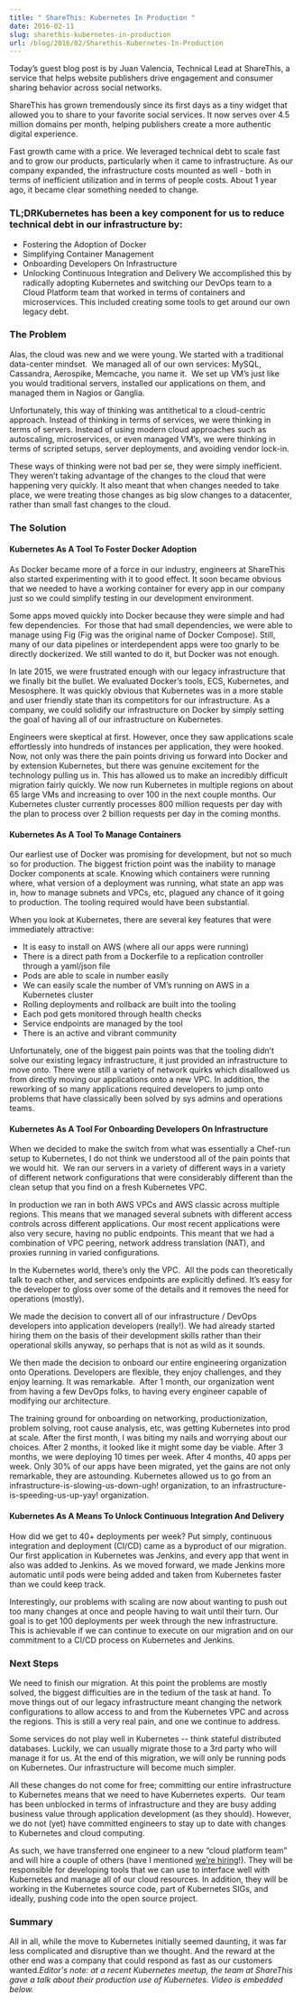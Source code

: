 ```yaml
---
title: " ShareThis: Kubernetes In Production "
date: 2016-02-11
slug: sharethis-kubernetes-in-production
url: /blog/2016/02/Sharethis-Kubernetes-In-Production
---
```

Today’s guest blog post is by Juan Valencia, Technical Lead at ShareThis, a service that helps website publishers drive engagement and consumer sharing behavior across social networks.

ShareThis has grown tremendously since its first days as a tiny widget that allowed you to share to your favorite social services. It now serves over 4.5 million domains per month, helping publishers create a more authentic digital experience.

Fast growth came with a price. We leveraged technical debt to scale fast and to grow our products, particularly when it came to infrastructure. As our company expanded, the infrastructure costs mounted as well - both in terms of inefficient utilization and in terms of people costs. About 1 year ago, it became clear something needed to change.

### TL;DRKubernetes has been a key component for us to reduce technical debt in our infrastructure by:

* Fostering the Adoption of Docker
* Simplifying Container Management
* Onboarding Developers On Infrastructure
* Unlocking Continuous Integration and Delivery
We accomplished this by radically adopting Kubernetes and switching our DevOps team to a Cloud Platform team that worked in terms of containers and microservices. This included creating some tools to get around our own legacy debt.  

### The Problem

Alas, the cloud was new and we were young. We started with a traditional data-center mindset. &nbsp;We managed all of our own services: MySQL, Cassandra, Aerospike, Memcache, you name it. &nbsp;We set up VM’s just like you would traditional servers, installed our applications on them, and managed them in Nagios or Ganglia.

Unfortunately, this way of thinking was antithetical to a cloud-centric approach. Instead of thinking in terms of services, we were thinking in terms of servers. Instead of using modern cloud approaches such as autoscaling, microservices, or even managed VM’s, we were thinking in terms of scripted setups, server deployments, and avoiding vendor lock-in.

These ways of thinking were not bad per se, they were simply inefficient. They weren’t taking advantage of the changes to the cloud that were happening very quickly. It also meant that when changes needed to take place, we were treating those changes as big slow changes to a datacenter, rather than small fast changes to the cloud.

### The Solution

#### Kubernetes As A Tool To Foster Docker Adoption

As Docker became more of a force in our industry, engineers at ShareThis also started experimenting with it to good effect. It soon became obvious that we needed to have a working container for every app in our company just so we could simplify testing in our development environment.

Some apps moved quickly into Docker because they were simple and had few dependencies. &nbsp;For those that had small dependencies, we were able to manage using Fig (Fig was the original name of Docker Compose). Still, many of our data pipelines or interdependent apps were too gnarly to be directly dockerized. We still wanted to do it, but Docker was not enough.

In late 2015, we were frustrated enough with our legacy infrastructure that we finally bit the bullet. We evaluated Docker’s tools, ECS, Kubernetes, and Mesosphere. It was quickly obvious that Kubernetes was in a more stable and user friendly state than its competitors for our infrastructure. As a company, we could solidify our infrastructure on Docker by simply setting the goal of having all of our infrastructure on Kubernetes.

Engineers were skeptical at first. However, once they saw applications scale effortlessly into hundreds of instances per application, they were hooked. Now, not only was there the pain points driving us forward into Docker and by extension Kubernetes, but there was genuine excitement for the technology pulling us in. This has allowed us to make an incredibly difficult migration fairly quickly. We now run Kubernetes in multiple regions on about 65 large VMs and increasing to over 100 in the next couple months. Our Kubernetes cluster currently processes 800 million requests per day with the plan to process over 2 billion requests per day in the coming months.

#### Kubernetes As A Tool To Manage Containers

Our earliest use of Docker was promising for development, but not so much so for production. The biggest friction point was the inability to manage Docker components at scale. Knowing which containers were running where, what version of a deployment was running, what state an app was in, how to manage subnets and VPCs, etc, plagued any chance of it going to production. The tooling required would have been substantial.



When you look at Kubernetes, there are several key features that were immediately attractive:

* It is easy to install on AWS (where all our apps were running)
* There is a direct path from a Dockerfile to a replication controller through a yaml/json file
* Pods are able to scale in number easily
* We can easily scale the number of VM’s running on AWS in a Kubernetes cluster
* Rolling deployments and rollback are built into the tooling
* Each pod gets monitored through health checks
* Service endpoints are managed by the tool
* There is an active and vibrant community



Unfortunately, one of the biggest pain points was that the tooling didn’t solve our existing legacy infrastructure, it just provided an infrastructure to move onto. There were still a variety of network quirks which disallowed us from directly moving our applications onto a new VPC.&nbsp;In addition, the reworking of so many applications required developers to jump onto problems that have classically been solved by sys admins and operations teams.

#### Kubernetes As A Tool For Onboarding Developers On Infrastructure

When we decided to make the switch from what was essentially a Chef-run setup to Kubernetes, I do not think we understood all of the pain points that we would hit. &nbsp;We ran our servers in a variety of different ways in a variety of different network configurations that were considerably different than the clean setup that you find on a fresh Kubernetes VPC. &nbsp;

In production we ran in both AWS VPCs and AWS classic across multiple regions. This means that we managed several subnets with different access controls across different applications. Our most recent applications were also very secure, having no public endpoints. This meant that we had a combination of VPC peering, network address translation (NAT), and proxies running in varied configurations.

In the Kubernetes world, there’s only the VPC. &nbsp;All the pods can theoretically talk to each other, and services endpoints are explicitly defined. It’s easy for the developer to gloss over some of the details and it removes the need for operations (mostly). &nbsp;

We made the decision to convert all of our infrastructure / DevOps developers into application developers (really!). We had already started hiring them on the basis of their development skills rather than their operational skills anyway, so perhaps that is not as wild as it sounds.

We then made the decision to onboard our entire engineering organization onto Operations. Developers are flexible, they enjoy challenges, and they enjoy learning. It was remarkable. &nbsp;After 1 month, our organization went from having a few DevOps folks, to having every engineer capable of modifying our architecture.

The training ground for onboarding on networking, productionization, problem solving, root cause analysis, etc, was getting Kubernetes into prod at scale. After the first month, I was biting my nails and worrying about our choices. After 2 months, it looked like it might some day be viable. After 3 months, we were deploying 10 times per week. After 4 months, 40 apps per week. Only 30% of our apps have been migrated, yet the gains are not only remarkable, they are astounding. Kubernetes allowed us to go from an infrastructure-is-slowing-us-down-ugh! organization, to an infrastructure-is-speeding-us-up-yay! organization.

#### Kubernetes As A Means To Unlock Continuous Integration And Delivery

How did we get to 40+ deployments per week? Put simply, continuous integration and deployment (CI/CD) came as a byproduct of our migration. Our first application in Kubernetes was Jenkins, and every app that went in also was added to Jenkins. As we moved forward, we made Jenkins more automatic until pods were being added and taken from Kubernetes faster than we could keep track. &nbsp;

Interestingly, our problems with scaling are now about wanting to push out too many changes at once and people having to wait until their turn. Our goal is to get 100 deployments per week through the new infrastructure. This is achievable if we can continue to execute on our migration and on our commitment to a CI/CD process on Kubernetes and Jenkins.

### Next Steps

We need to finish our migration. At this point the problems are mostly solved, the biggest difficulties are in the tedium of the task at hand. To move things out of our legacy infrastructure meant changing the network configurations to allow access to and from the Kubernetes VPC and across the regions. This is still a very real pain, and one we continue to address. &nbsp;

Some services do not play well in Kubernetes -- think stateful distributed databases. Luckily, we can usually migrate those to a 3rd party who will manage it for us. At the end of this migration, we will only be running pods on Kubernetes. Our infrastructure will become much simpler.

All these changes do not come for free; committing our entire infrastructure to Kubernetes means that we need to have Kubernetes experts. &nbsp;Our team has been unblocked in terms of infrastructure and they are busy adding business value through application development (as they should). However, we do not (yet) have committed engineers to stay up to date with changes to Kubernetes and cloud computing. &nbsp;

As such, we have transferred one engineer to a new “cloud platform team” and will hire a couple of others (have I mentioned [we’re hiring](http://www.sharethis.com/hiring.html)!). They will be responsible for developing tools that we can use to interface well with Kubernetes and manage all of our cloud resources. In addition, they will be working in the Kubernetes source code, part of Kubernetes SIGs, and ideally, pushing code into the open source project.

### Summary
All in all, while the move to Kubernetes initially seemed daunting, it was far less complicated and disruptive than we thought. And the reward at the other end was a company that could respond as fast as our customers wanted._Editor's note: at a recent Kubernetes meetup, the team at ShareThis gave a talk about their production use of Kubernetes. Video is embedded below._  

